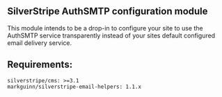 SilverStripe AuthSMTP configuration module
------------------------------------------

This module intends to be a drop-in to configure your site to use the AuthSMTP service transparently instead of your
sites default configured email delivery service.

## Requirements:
```
silverstripe/cms: >=3.1
markguinn/silverstripe-email-helpers: 1.1.x
```

